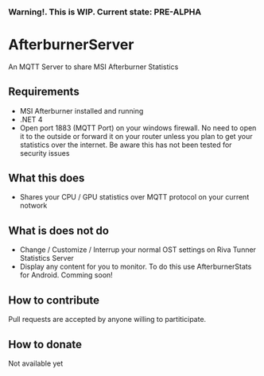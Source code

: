 ### Warning!. This is WIP. Current state: PRE-ALPHA

# AfterburnerServer
An MQTT Server to share MSI Afterburner Statistics

## Requirements
- MSI Afterburner installed and running
- .NET 4
- Open port 1883 (MQTT Port) on your windows firewall. No need to open it  to the outside or forward it on your router unless you plan to get your statistics over the internet. Be aware this has not been tested for security issues

## What this does
- Shares your CPU / GPU statistics over MQTT protocol on your current notwork

## What is does not do
- Change / Customize / Interrup your normal OST settings on Riva Tunner Statistics Server
- Display any content for you to monitor. To do this use AfterburnerStats for Android. Comming soon!

## How to contribute
Pull requests are accepted by anyone willing to partiticipate.

## How to donate
Not available yet
